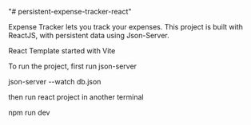 "# persistent-expense-tracker-react" 


Expense Tracker lets you track your expenses. This project is built with ReactJS, with persistent data using Json-Server.

React Template started with Vite

To run the project,
first run json-server

json-server --watch db.json

then run react project in another terminal

npm run dev
